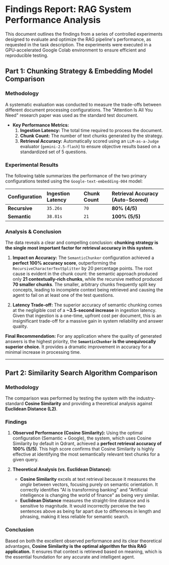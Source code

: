 # Findings Report: RAG System Performance Analysis

This document outlines the findings from a series of controlled experiments designed to evaluate and optimize the RAG pipeline's performance, as requested in the task description. The experiments were executed in a GPU-accelerated Google Colab environment to ensure efficient and reproducible testing.

## Part 1: Chunking Strategy & Embedding Model Comparison

### Methodology

A systematic evaluation was conducted to measure the trade-offs between different document processing configurations. The "Attention Is All You Need" research paper was used as the standard test document.

- **Key Performance Metrics:**
  1.  **Ingestion Latency:** The total time required to process the document.
  2.  **Chunk Count:** The number of text chunks generated by the strategy.
  3.  **Retrieval Accuracy:** Automatically scored using an `LLM-as-a-Judge` evaluator (`gemini-2.5-flash`) to ensure objective results based on a standardized set of 5 questions.

### Experimental Results

The following table summarizes the performance of the two primary configurations tested using the `Google-text-embedding-004` model:

| Configuration | Ingestion Latency | Chunk Count | Retrieval Accuracy (Auto-Scored) |
| :--- | :--- | :--- | :--- |
| **Recursive** | `35.26s` | `70` | **80% (4/5)** |
| **Semantic** | `38.81s` | `21` | **100% (5/5)** |

### Analysis & Conclusion

The data reveals a clear and compelling conclusion: **chunking strategy is the single most important factor for retrieval accuracy in this system.**

1.  **Impact on Accuracy:** The `SemanticChunker` configuration achieved a **perfect 100% accuracy score**, outperforming the `RecursiveCharacterTextSplitter` by 20 percentage points. The root cause is evident in the chunk count: the semantic approach produced only **21 contextually-rich chunks**, while the recursive method produced **70 smaller chunks**. The smaller, arbitrary chunks frequently split key concepts, leading to incomplete context being retrieved and causing the agent to fail on at least one of the test questions.

2.  **Latency Trade-off:** The superior accuracy of semantic chunking comes at the negligible cost of a **~3.5-second increase** in ingestion latency. Given that ingestion is a one-time, upfront cost per document, this is an insignificant trade-off for a massive gain in system reliability and answer quality.

**Final Recommendation:** For any application where the quality of generated answers is the highest priority, the **`SemanticChunker` is the unequivocally superior choice.** It provides a dramatic improvement in accuracy for a minimal increase in processing time.

---

## Part 2: Similarity Search Algorithm Comparison

### Methodology

The comparison was performed by testing the system with the industry-standard **Cosine Similarity** and providing a theoretical analysis against **Euclidean Distance (L2)**.

### Findings

1.  **Observed Performance (Cosine Similarity):** Using the optimal configuration (Semantic + Google), the system, which uses Cosine Similarity by default in Qdrant, achieved a **perfect retrieval accuracy of 100% (5/5)**. This high score confirms that Cosine Similarity is highly effective at identifying the most semantically relevant text chunks for a given query.

2.  **Theoretical Analysis (vs. Euclidean Distance):**
    *   **Cosine Similarity** excels at text retrieval because it measures the *angle* between vectors, focusing purely on semantic orientation. It correctly identifies "AI is transforming banking" and "Artificial intelligence is changing the world of finance" as being very similar.
    *   **Euclidean Distance** measures the straight-line distance and is sensitive to magnitude. It would incorrectly perceive the two sentences above as being far apart due to differences in length and phrasing, making it less reliable for semantic search.

### Conclusion

Based on both the excellent observed performance and its clear theoretical advantages, **Cosine Similarity is the optimal algorithm for this RAG application.** It ensures that context is retrieved based on meaning, which is the essential foundation for any accurate and intelligent agent.
